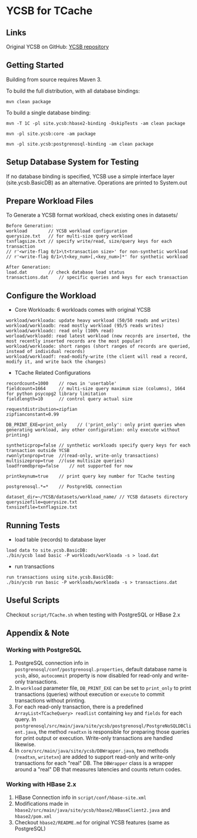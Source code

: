 YCSB for TCache
====================================

Links
-----
Original YCSB on GitHub: [YCSB repository](https://travis-ci.org/brianfrankcooper/YCSB)

Getting Started
---------------
Building from source requires Maven 3.

To build the full distribution, with all database bindings:

    mvn clean package

To build a single database binding:

    mvn -T 1C -pl site.ycsb:hbase2-binding -DskipTests -am clean package

    mvn -pl site.ycsb:core -am package

    mvn -pl site.ycsb:postgrenosql-binding -am clean package


Setup Database System for Testing
---------------------------------
If no database binding is specified, YCSB use a simple interface layer (site.ycsb.BasicDB) as an alternative. Operations are printed to System.out


Prepare Workload Files
----------------------
To Generate a YCSB format workload, check existing ones in datasets/

    Before Generation:
    workload        // YCSB workload configuration
    querysize.txt   // for multi-size query workload
    txnflagsize.txt // specify write/read, size/query keys for each transaction
    // r'<write-flag 0/1>\t<transaction size>' for non-synthetic workload
    // r'<write-flag 0/1>\t<key_num>[,<key_num>]*' for synthetic workload

    After Generation:
    load.dat        // check database load status
    transactions.dat    // specific queries and keys for each transaction



Configure the Workload
----------------------
- Core Workloads: 6 workloads comes with original YCSB
```
workload/workloada: update heavy workload (50/50 reads and writes)
workload/workloadb: read mostly workload (95/5 reads writes)
workload/workloadc: read only (100% read)
worload/workloadd: read latest workload (new records are inserted, the most recently inserted records are the most popular)
workload/workloade: short ranges (short ranges of records are queried, instead of individual records)
workload/workloadf: read-modify-write (the client will read a record, modify it, and write back the changes)
```

- TCache Related Configurations
```
recordcount=1000    // rows in 'usertable'
fieldcount=1664     // multi-size query maximum size (columns), 1664 for python psycopg2 library limitation
fieldlength=10      // control query actual size

requestdistribution=zipfian
zipfianconstant=0.99

DB_PRINT_EXE=print_only    // ('print_only': only print queries when generating workload, any other configuration: only execute without printing)

syntheticprop=false // synthetic workloads specify query keys for each transaction outside YCSB
rwonlytxnprop=true  //(read-only, write-only transactions)
multisizeprop=true  //(use multisize queries)
loadfromdbprop=false    // not supported for now

printkeynum=true    // print query key number for TCache testing

postgrenosql.*=*    // PostgreSQL connection

dataset_dir=~/YCSB/datasets/workload_name/ // YCSB datasets directory
querysizefile=querysize.txt
txnsizefile=txnflagsize.txt
```


Running Tests
--------------------------
- load table (records) to database layer
```
load data to site.ycsb.BasicDB:
./bin/ycsb load basic -P workloads/workloada -s > load.dat
```
- run transactions
```
run transactions using site.ycsb.BasicDB:
./bin/ycsb run basic -P workloads/workloada -s > transactions.dat
```


Useful Scripts
--------------
Checkout `script/TCache.sh` when testing with PostgreSQL or HBase 2.x


Appendix & Note
-----------------
### Working with PostgreSQL
1. PostgreSQL connection info in `postgrenosql/conf/postgrenosql.properties`, default database name is `ycsb`, also, `autocommit` property is now disabled for read-only and write-only transactions.
2. In `workload` parameter file, `DB_PRINT_EXE` can be set to `print_only` to print transactions (queries) without execution or `execute` to commit transactions without printing.
3. For each read-only transaction, there is a predefined `ArrayList<TCacheQuery> readlist` containing `key` and `fields` for each query. In `postgrenosql/src/main/java/site/ycsb/postgrenosql/PostgreNoSQLDBClient.java`, the method `readtxn` is responsible for preparing those queries for print output or execution. Write-only transactions are handled likewise.
4. In `core/src/main/java/site/ycsb/DBWrapper.java`, two methods (`readtxn`, `writetxn`) are added to support read-only and write-only transactions for each "real" DB. The `DBWrapper` class is a wrapper around a "real" DB that measures latencies and counts return codes.
### Working with HBase 2.x
1. HBase Connection info in `script/conf/hbase-site.xml`
2. Modifications made in `hbase2/src/main/java/site/ycsb/hbase2/HBaseClient2.java` and `hbase2/pom.xml`
3. Checkout `hbase2/README.md` for original YCSB features (same as PostgreSQL)
